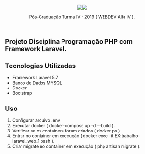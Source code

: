 <p align="center"><img src="https://laravel.com/assets/img/components/logo-laravel.svg"><img src="http://www.alfaumuarama.com.br/estrutura/img/Logo_FAU_SM.png"></p>
<p align="center">Pós-Graduação Turma IV - 2019 ( WEBDEV Alfa IV ).</p>
<br>

## Projeto Disciplina Programação PHP com Framework Laravel.

## Tecnologias Utilizadas

-   Framework Laravel 5.7
-   Banco de Dados MYSQL
-   Docker
-   Bootstrap

## Uso

1. Configurar arquivo .env
2. Executar docker ( docker-compose up -d --build ).
3. Verificar se os containers foram criados ( docker ps ).
4. Entrar no container em execução ( docker exec -it EX:trabalho-laravel_web_1 bash ).
5. Criar migrate no container em execução ( php artisan migrate ).
